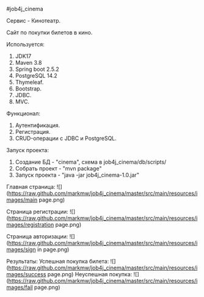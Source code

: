 #job4j_cinema

Сервис - Кинотеатр.

Cайт по покупки билетов в кино.

Используется:
1. JDK17
2. Maven 3.8
3. Spring boot 2.5.2
4. PostgreSQL 14.2
5. Thymeleaf.
6. Bootstrap.
7. JDBC.
8. MVC.

Функционал:
1. Аутентификация.
2. Регистрация.
3. CRUD-операции с JDBC и PostgreSQL.

Запуск проекта:
1. Создание БД - "cinema", схема в job4j_cinema/db/scripts/
2. Собрать проект - "mvn package"
3. Запуск проекта - "java -jar job4j_cinema-1.0.jar"

Главная страница:
![](https://raw.github.com/markmw/job4j_cinema/master/src/main/resources/images/main page.png)

Страница регистрации:
![](https://raw.github.com/markmw/job4j_cinema/master/src/main/resources/images/registration page.png)

Страница авторизации:
![](https://raw.github.com/markmw/job4j_cinema/master/src/main/resources/images/sign in page.png)

Результаты:
Успешная покупка билета:
![](https://raw.github.com/markmw/job4j_cinema/master/src/main/resources/images/success page.png)
Неуспешная покупка:
![](https://raw.github.com/markmw/job4j_cinema/master/src/main/resources/images/fail page.png)